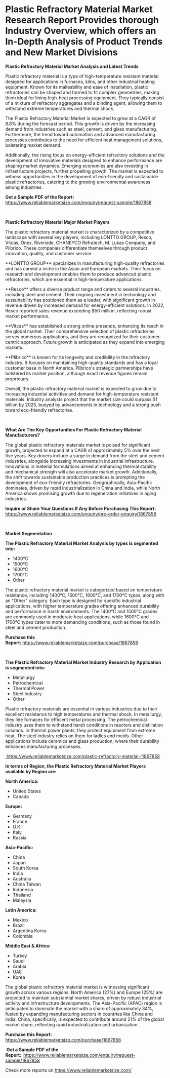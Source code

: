 <p><h1>Plastic Refractory Material Market Research Report Provides thorough Industry Overview, which offers an In-Depth Analysis of Product Trends and New Market Divisions</h1></p><p><strong>Plastic Refractory Material Market Analysis and Latest Trends</strong></p>
<p><p>Plastic refractory material is a type of high-temperature resistant material designed for applications in furnaces, kilns, and other industrial heating equipment. Known for its malleability and ease of installation, plastic refractories can be shaped and formed to fit complex geometries, making them ideal for lining high-heat processing equipment. They typically consist of a mixture of refractory aggregates and a binding agent, allowing them to withstand extreme temperatures and thermal shock.</p><p>The Plastic Refractory Material Market is expected to grow at a CAGR of 8.8% during the forecast period. This growth is driven by the increasing demand from industries such as steel, cement, and glass manufacturing. Furthermore, the trend toward automation and advanced manufacturing processes contributes to the need for efficient heat management solutions, bolstering market demand. </p><p>Additionally, the rising focus on energy-efficient refractory solutions and the development of innovative materials designed to enhance performance are shaping market dynamics. Emerging economies are also investing in infrastructure projects, further propelling growth. The market is expected to witness opportunities in the development of eco-friendly and sustainable plastic refractories, catering to the growing environmental awareness among industries.</p></p>
<p><strong>Get a Sample PDF of the Report:&nbsp;</strong> <a href="https://www.reliablemarketsize.com/enquiry/request-sample/1867858?utm_campaign=1103&utm_medium=2&utm_source=Github&utm_content=ia&utm_term=30012025&utm_id=plastic-refractory-material">https://www.reliablemarketsize.com/enquiry/request-sample/1867858</a></p>
<p>&nbsp;</p>
<p><strong>Plastic Refractory Material Major Market Players</strong></p>
<p><p>The plastic refractory material market is characterized by a competitive landscape with several key players, including LONTTO GROUP, Resco, Vitcas, Onex, Riverside, CHANEYCO Refratech, M. Lukas Company, and Plibrico. These companies differentiate themselves through product innovation, quality, and customer service.</p><p>**LONTTO GROUP** specializes in manufacturing high-quality refractories and has carved a niche in the Asian and European markets. Their focus on research and development enables them to produce advanced plastic refractories, which are essential in high-temperature applications.</p><p>**Resco** offers a diverse product range and caters to several industries, including steel and cement. Their ongoing investment in technology and sustainability has positioned them as a leader, with significant growth in revenue driven by increased demand for energy-efficient solutions. In 2022, Resco reported sales revenue exceeding $50 million, reflecting robust market performance.</p><p>**Vitcas** has established a strong online presence, enhancing its reach in the global market. Their comprehensive selection of plastic refractories serves numerous applications, and they are recognized for their customer-centric approach. Future growth is anticipated as they expand into emerging markets.</p><p>**Plibrico** is known for its longevity and credibility in the refractory industry. It focuses on maintaining high-quality standards and has a loyal customer base in North America. Plibrico's strategic partnerships have bolstered its market position, although exact revenue figures remain proprietary.</p><p>Overall, the plastic refractory material market is expected to grow due to increasing industrial activities and demand for high-temperature resistant materials. Industry analysts project that the market size could surpass $1 billion by 2025, buoyed by advancements in technology and a strong push toward eco-friendly refractories.</p></p>
<p>&nbsp;</p>
<p><strong>What Are The Key Opportunities For Plastic Refractory Material Manufacturers?</strong></p>
<p><p>The global plastic refractory materials market is poised for significant growth, projected to expand at a CAGR of approximately 5% over the next five years. Key drivers include a surge in demand from the steel and cement industries, alongside increasing investments in industrial infrastructure. Innovations in material formulations aimed at enhancing thermal stability and mechanical strength will also accelerate market growth. Additionally, the shift towards sustainable production practices is prompting the development of eco-friendly refractories. Geographically, Asia-Pacific dominates, driven by rapid industrialization in China and India, while North America shows promising growth due to regeneration initiatives in aging industries.</p></p>
<p><strong>Inquire or Share Your Questions If Any Before Purchasing This Report:</strong> <a href="https://www.reliablemarketsize.com/enquiry/pre-order-enquiry/1867858?utm_campaign=1103&utm_medium=2&utm_source=Github&utm_content=ia&utm_term=30012025&utm_id=plastic-refractory-material">https://www.reliablemarketsize.com/enquiry/pre-order-enquiry/1867858</a></p>
<p>&nbsp;</p>
<p><strong>Market Segmentation</strong></p>
<p><strong>The Plastic Refractory Material Market Analysis by types is segmented into:</strong></p>
<p><ul><li>1400℃</li><li>1500℃</li><li>1600℃</li><li>1700℃</li><li>Other</li></ul></p>
<p><p>The plastic refractory material market is categorized based on temperature resistance, including 1400°C, 1500°C, 1600°C, and 1700°C types, along with an "Other" category. Each type is designed for specific industrial applications, with higher temperature grades offering enhanced durability and performance in harsh environments. The 1400°C and 1500°C grades are commonly used in moderate heat applications, while 1600°C and 1700°C types cater to more demanding conditions, such as those found in steel and cement production.</p></p>
<p><strong>Purchase this Report:&nbsp;</strong><a href="https://www.reliablemarketsize.com/purchase/1867858?utm_campaign=1103&utm_medium=2&utm_source=Github&utm_content=ia&utm_term=30012025&utm_id=plastic-refractory-material">https://www.reliablemarketsize.com/purchase/1867858</a></p>
<p>&nbsp;</p>
<p><strong>The Plastic Refractory Material Market Industry Research by Application is segmented into:</strong></p>
<p><ul><li>Metallurgy</li><li>Petrochemical</li><li>Thermal Power</li><li>Steel Industry</li><li>Other</li></ul></p>
<p><p>Plastic refractory materials are essential in various industries due to their excellent resistance to high temperatures and thermal shock. In metallurgy, they line furnaces for efficient metal processing. The petrochemical industry uses them to withstand harsh conditions in reactors and distillation columns. In thermal power plants, they protect equipment from extreme heat. The steel industry relies on them for ladles and molds. Other applications include ceramics and glass production, where their durability enhances manufacturing processes.</p></p>
<p><a href="https://www.reliablemarketsize.com/plastic-refractory-material-r1867858?utm_campaign=1103&utm_medium=2&utm_source=Github&utm_content=ia&utm_term=30012025&utm_id=plastic-refractory-material">&nbsp;https://www.reliablemarketsize.com/plastic-refractory-material-r1867858</a></p>
<p><strong>In terms of Region, the Plastic Refractory Material Market Players available by Region are:</strong></p>
<p>
    <p> <strong> North America: </strong>
        <ul>
            <li>United States</li>
            <li>Canada</li>
        </ul>
        </p> 
    <p> <strong> Europe: </strong>
        <ul>
            <li>Germany</li>
            <li>France</li>
            <li>U.K.</li>
            <li>Italy</li>
            <li>Russia</li>
        </ul>
        </p> 
    <p> <strong> Asia-Pacific: </strong>
        <ul>
            <li>China</li>
            <li>Japan</li>
            <li>South Korea</li>
            <li>India</li>
            <li>Australia</li>
            <li>China Taiwan</li>
            <li>Indonesia</li>
            <li>Thailand</li>
            <li>Malaysia</li>
        </ul>
        </p> 
    <p> <strong> Latin America: </strong>
        <ul>
            <li>Mexico</li>
            <li>Brazil</li>
            <li>Argentina Korea</li>
            <li>Colombia</li>
        </ul>
        </p> 
    <p> <strong> Middle East & Africa: </strong>
        <ul>
            <li>Turkey</li>
            <li>Saudi</li>
            <li>Arabia</li>
            <li>UAE</li>
            <li>Korea</li>
        </ul>
    </p>
    </p>
<p><p>The global plastic refractory material market is witnessing significant growth across various regions. North America (27%) and Europe (25%) are projected to maintain substantial market shares, driven by robust industrial activity and infrastructure developments. The Asia-Pacific (APAC) region is anticipated to dominate the market with a share of approximately 34%, fueled by expanding manufacturing sectors in countries like China and India. China, specifically, is expected to contribute around 21% of the global market share, reflecting rapid industrialization and urbanization.</p></p>
<p><strong>Purchase this Report: </strong><a href="https://www.reliablemarketsize.com/purchase/1867858?utm_campaign=1103&utm_medium=2&utm_source=Github&utm_content=ia&utm_term=30012025&utm_id=plastic-refractory-material">https://www.reliablemarketsize.com/purchase/1867858</a></p>
<p>&nbsp;<strong>Get a Sample PDF of the Report:&nbsp;&nbsp;</strong><a href="https://www.reliablemarketsize.com/enquiry/request-sample/1867858?utm_campaign=1103&utm_medium=2&utm_source=Github&utm_content=ia&utm_term=30012025&utm_id=plastic-refractory-material">https://www.reliablemarketsize.com/enquiry/request-sample/1867858</a></p>
<p><strong></strong></p>
<p>Check more reports on <a href="https://www.reliablemarketsize.com/?utm_campaign=1103&utm_medium=2&utm_source=Github&utm_content=ia&utm_term=30012025&utm_id=plastic-refractory-material">https://www.reliablemarketsize.com/</a></p>